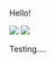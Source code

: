 Hello!

<img src="http://sysrq.net.pl/yummy/html/assets/video/presentation2.gif">
<img src="http://placekitten.com/200/287">

Testing....
